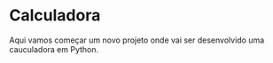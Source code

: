 # Calculadora
Aqui vamos começar um novo projeto onde vai ser desenvolvido uma cauculadora em Python.
